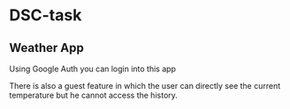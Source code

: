 # DSC-task
## Weather App
<p>Using Google Auth you can login into this app</p>
There is also a guest feature in which the user can directly see the current temperature but he cannot access the history. 
